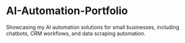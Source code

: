 # AI-Automation-Portfolio
Showcasing my AI automation solutions for small businesses, including chatbots, CRM workflows, and data scraping automation.
